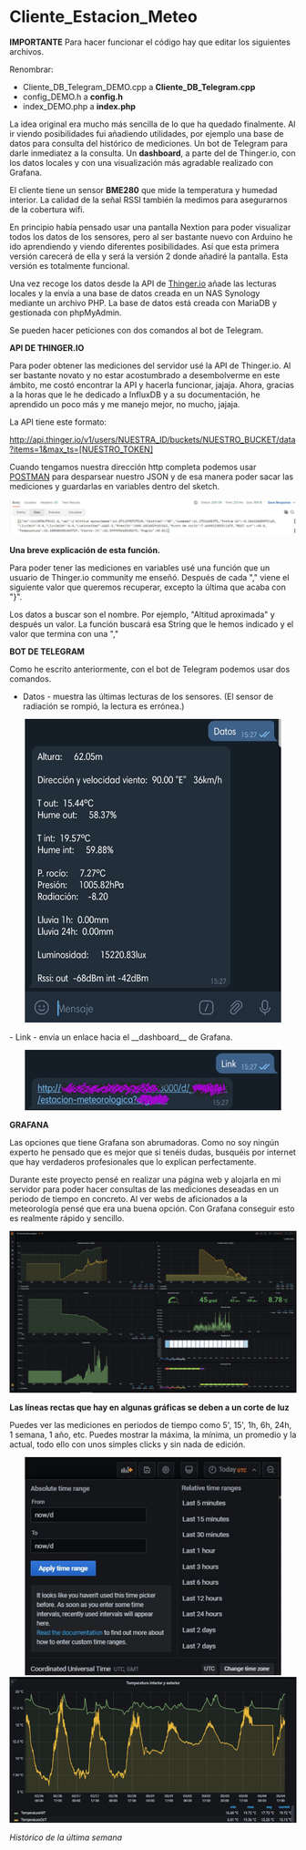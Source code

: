 # Cliente_Estacion_Meteo
**IMPORTANTE**
Para hacer funcionar el código hay que editar los siguientes archivos.

Renombrar:

 - Cliente_DB_Telegram_DEMO.cpp a **Cliente_DB_Telegram.cpp**
 - config_DEMO.h a **config.h**
 - index_DEMO.php a **index.php**
  
 La idea original era mucho más sencilla de lo que ha quedado finalmente. Al ir viendo posibilidades fui añadiendo utilidades, por ejemplo una base de datos para consulta del histórico de mediciones. Un bot de Telegram para darle inmediatez a la consulta. Un __dashboard__, a parte del de Thinger.io, con los datos locales y con una visualización más agradable realizado con Grafana.
 
 El cliente tiene un sensor **BME280** que mide la temperatura y humedad interior. La calidad de la señal RSSI también la medimos para asegurarnos de la cobertura wifi.
 
 En principio había pensado usar una pantalla Nextion para poder visualizar todos los datos de los sensores, pero al ser bastante nuevo con Arduino he ido aprendiendo y viendo diferentes posibilidades. Así que esta primera versión carecerá de ella y será la versión 2 donde añadiré la pantalla. Esta versión es totalmente funcional.
 
 Una vez recoge los datos desde la API de [Thinger.io](https://www.thinger.io/) añade las lecturas locales y la envía a una base de datos creada en un NAS Synology mediante un archivo PHP. La base de datos está creada con MariaDB y gestionada con phpMyAdmin.
 
 Se pueden hacer peticiones con dos comandos al bot de Telegram.
 
 **API DE THINGER.IO**
 
 Para poder obtener las mediciones del servidor usé la API de Thinger.io. Al ser bastante novato y no estar acostumbrado a desembolverme en este ámbito, me costó encontrar la API y hacerla funcionar, jajaja. Ahora, gracias a la horas que le he dedicado a InfluxDB y a su documentación, he aprendido un poco más y me manejo mejor, no mucho, jajaja.
 
 La API tiene este formato:
 
 http://api.thinger.io/v1/users/NUESTRA_ID/buckets/NUESTRO_BUCKET/data?items=1&max_ts=[NUESTRO_TOKEN]
 
 Cuando tengamos nuestra dirección http completa podemos usar [POSTMAN](https://www.postman.com/) para desparsear nuestro JSON y de esa manera poder sacar las mediciones y guardarlas en variables dentro del sketch.
 
 ![](https://github.com/NewbieMakerLearning/Cliente_Estacion_Meteo/blob/master/pictures/Postman1.JPG)
 
 **__Una breve explicación de esta función.__**
 
 Para poder tener las mediciones en variables usé una función que un usuario de Thinger.io community me enseñó. Después de cada "," viene el siguiente valor que queremos recuperar, excepto la última que acaba con "}".
 
 Los datos a buscar son el nombre. Por ejemplo, "Altitud aproximada" y después un valor. La función buscará esa String que le hemos indicado y el valor que termina con una ","
  
 **BOT DE TELEGRAM**
 
 Como he escrito anteriormente, con el bot de Telegram podemos usar dos comandos.
  - Datos - muestra las últimas lecturas de los sensores. (El sensor de radiación se rompió, la lectura es errónea.)

<p align="center">
  <img src="https://github.com/NewbieMakerLearning/Cliente_Estacion_Meteo/blob/master/pictures/Telegram_Datos.jpg" width="450" title="hover text">
  </p>
  - Link - envía un enlace hacia el __dashboard__ de Grafana.
  <p align="center">
 <img src="https://github.com/NewbieMakerLearning/Cliente_Estacion_Meteo/blob/master/pictures/Telegram_link%20(1).jpg" width="450">
  </p>
  
  **GRAFANA**
  
  Las opciones que tiene Grafana son abrumadoras. Como no soy ningún experto he pensado que es mejor que si tenéis dudas, busquéis por internet que hay verdaderos profesionales que lo explican perfectamente.
  
  Durante este proyecto pensé en realizar una página web y alojarla en mi servidor para poder hacer consultas de las mediciones deseadas en un periodo de tiempo en concreto. Al ver webs de aficionados a la meteorología pensé que era una buena opción. Con Grafana conseguir esto es realmente rápido y sencillo.
  
  ![Alt text](https://github.com/NewbieMakerLearning/Cliente_Estacion_Meteo/blob/master/pictures/dashboard_GRAFANA1.JPG)
  
  <p align="center">
 
  __Las líneas rectas que hay en algunas gráficas se deben a un corte de luz__
  
  Puedes ver las mediciones en periodos de tiempo como 5', 15', 1h, 6h, 24h, 1 semana, 1 año, etc. Puedes mostrar la máxima, la mínima, un promedio y la actual, todo ello con unos simples clicks y sin nada de edición. 
  
  <p align="center">
  <img src="https://github.com/NewbieMakerLearning/Cliente_Estacion_Meteo/blob/master/pictures/dashboard_GRAFANA2.JPG" width="450" title="hover text">
 <br>
 <img src="https://github.com/NewbieMakerLearning/Cliente_Estacion_Meteo/blob/master/pictures/dashboard_GRAFANA3.JPG" width="650" title="hover text">
  </p>
   
   <p align="center">
 
  _Histórico de la última semana_

